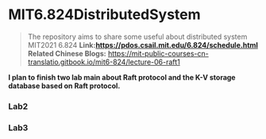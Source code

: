 # MIT6.824DistributedSystem
>The repository aims to share some useful about distributed system 
>MIT2021 6.824 **Link:https://pdos.csail.mit.edu/6.824/schedule.html**
>**Related Chinese Blogs:** https://mit-public-courses-cn-translatio.gitbook.io/mit6-824/lecture-06-raft1

**I plan to finish two lab main about Raft protocol and the K-V storage database based on Raft protocol.**
### Lab2

### Lab3
